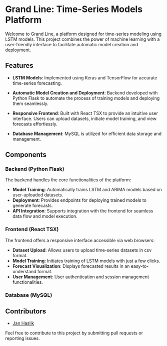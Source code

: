 # Grand Line: Time-Series Models Platform

Welcome to Grand Line, a platform designed for time-series modeling using LSTM models. This project combines the power of machine learning with a user-friendly interface to facilitate automatic model creation and deployment.

## Features

- **LSTM Models**: Implemented using Keras and TensorFlow for accurate time-series forecasting.
  
- **Automatic Model Creation and Deployment**: Backend developed with Python Flask to automate the process of training models and deploying them seamlessly.

- **Responsive Frontend**: Built with React TSX to provide an intuitive user interface. Users can upload datasets, initiate model training, and view forecasts effortlessly.

- **Database Management**: MySQL is utilized for efficient data storage and management.

## Components

### Backend (Python Flask)

The backend handles the core functionalities of the platform:
- **Model Training**: Automatically trains LSTM and ARIMA models based on user-uploaded datasets.
- **Deployment**: Provides endpoints for deploying trained models to generate forecasts.
- **API Integration**: Supports integration with the frontend for seamless data flow and model execution.

### Frontend (React TSX)

The frontend offers a responsive interface accessible via web browsers:
- **Dataset Upload**: Allows users to upload time-series datasets in csv format.
- **Model Training**: Initiates training of LSTM models with just a few clicks.
- **Forecast Visualization**: Displays forecasted results in an easy-to-understand format.
- **User Management**: User authentication and session management functionalities.

### Database (MySQL)

## Contributors

- [Jan Haslik](https://github.com/janhaslik)

Feel free to contribute to this project by submitting pull requests or reporting issues.
